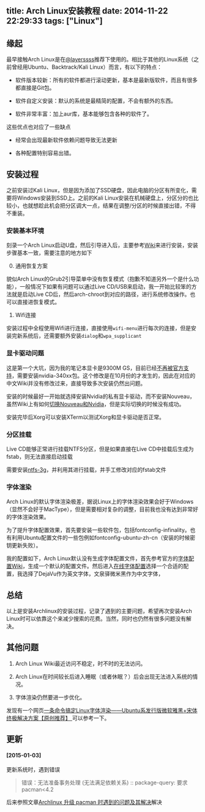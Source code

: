title: Arch Linux安装教程
date: 2014-11-22 22:29:33
tags: ["Linux"]
---

## 缘起

最早接触Arch Linux是在[@layerssss](https://github.com/layerssss/)推荐下使用的。相比于其他的Linux系统（之前曾经用Ubuntu、Backtrack/Kali Linux）而言，有以下的特点：

- 软件版本较新：所有的软件都进行滚动更新，基本是最新版软件，而且有很多都直接是Git包。

- 软件自定义安装：默认的系统是最精简的配置，不会有额外的东西。

- 软件非常丰富：加上aur库，基本能够包含各种的软件了。

这些优点也对应了一些缺点

- 经常会出现最新软件依赖问题导致无法更新

- 各种配置特别容易出错。

## 安装过程

之前安装过Kali Linux，但是因为添加了SSD硬盘，因此电脑的分区有所变化，需要将Windows安装到SSD上。之前的Kali Linux安装在机械硬盘上，分区分的也比较小，也就想趁此机会把分区调大一点，结果在调整/分区的时候直接出错，不得不重装。

### 安装基本环境

刻录一个Arch Linux启动U盘，然后引导进入后，主要参考[Wiki](https://wiki.archlinux.org/index.php/Beginners%27_guide_(%E7%AE%80%E4%BD%93%E4%B8%AD%E6%96%87))来进行安装，安装步骤基本一致，需要注意的地方如下

0. 通用恢复方案

貌似Arch Linux的Grub2引导菜单中没有恢复模式（抱歉不知道另外一个是什么功能），一般情况下如果有问题可以通过Live CD/USB来启动，我一开始比较笨的方法就是启动Live CD后，然后arch-chroot到对应的路径，进行系统修改操作。也可以直接进恢复模式。

1. Wifi连接

安装过程中全程使用Wifi进行连接，直接使用`wifi-menu`进行每次的连接，但是安装完新系统后，还需要额外安装`dialog`和`wpa_supplicant`

### 显卡驱动问题

这是第一个大坑，因为我的笔记本显卡是9300M GS，目前已经[不再被官方支持](https://www.archlinux.org/news/nvidia-340xx-and-nvidia/)，需要安装nvidia-340xx包。这个修改是在10月份的才发生的，因此在对应的中文Wiki并没有修改过来，直接导致多次安装仍然出问题。

安装的时候最好一开始就选择安装Nvidia的私有显卡驱动，而不安装Nouveau，虽然Wiki上有如何[切换Nouveau和Nvidia](https://wiki.archlinux.org/index.php/NVIDIA#Switching_between_NVIDIA_and_nouveau_drivers)，但是实际切换的时候没有成功。

安装完毕后Xorg可以安装XTerm以测试Xorg和显卡驱动是否正常。

### 分区挂载

Live CD能够正常进行挂载NTFS分区，但是如果直接在Live CD中挂载后生成为fstab，则无法直接启动挂载

需要安装[ntfs-3g](https://wiki.archlinux.org/index.php/NTFS-3G)，并利用其进行挂载，并手工修改对应的fstab文件

### 字体渲染

Arch Linux的默认字体渲染极差，据说Linux上的字体渲染效果会好于Windows（显然不会好于MacType），但是需要相对复杂的调整，目前我也没有达到非常好的字体渲染效果。

为了提升字体配置效果，首先要安装一些软件包，包括fontconfig-infinality。也有利用Ubuntu配置文件的一些包例如fontconfig-ubuntu-zh-cn（安装的时候密钥更新失败）。

我的配置如下，Arch Linux默认没有生成字体配置文件，首先参考官方的[字体配置Wiki](https://wiki.archlinux.org/index.php/Font_Configuration_%28%E7%AE%80%E4%BD%93%E4%B8%AD%E6%96%87%29)，生成一个默认的配置文件。然后进入[在线字体配置](http://wenq.org/cloud/fcdesigner_local.html)选择一个合适的配置，我选择了DejaVu作为英文字体，文泉驿微米黑作为中文字体，

## 总结

以上是安装Archlinux的安装过程，记录了遇到的主要问题，希望再次安装Arch Linux时可以依靠这个来减少搜索的花费。当然，同时也仍然有很多问题没有解决。

## 其他问题

1. Arch Linux Wiki最近访问不稳定，时不时的无法访问。

2. Arch Linux在时间较长后进入睡眠（或者休眠？）后会出现无法进入系统的情况。

3. 字体渲染仍然要进一步优化。

发现有一个网页[一条命令搞定Linux字体渲染——Ubuntu系发行版微软雅黑+宋体终极解决方案【原创推荐】 ](http://www.lulinux.com/archives/278)可以参考一下。

## 更新

#### [2015-01-03]

更新系统时，遇到错误

> 错误：无法准备事务处理 (无法满足依赖关系)
> :: package-query: 要求 pacman<4.2

后来参照文章[Archlinux 升级 pacman 时遇到的问题及其解决](http://www.cnblogs.com/ccpaging/p/4191592.html)解决
